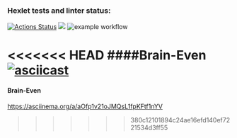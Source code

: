 ### Hexlet tests and linter status:
[![Actions Status](https://github.com/lizasolomyannik/frontend-project-lvl1/workflows/hexlet-check/badge.svg)](https://github.com/lizasolomyannik/frontend-project-lvl1/actions)
<a href="https://codeclimate.com/github/lizasolomyannik/frontend-project-lvl1/maintainability"><img src="https://api.codeclimate.com/v1/badges/e8a9086e7d9a304f9502/maintainability" /></a>
![example workflow](https://github.com/lizasolomyannik/frontend-project-lvl1/actions/workflows/github-actions-demo.yml/badge.svg)

<<<<<<< HEAD
####Brain-Even
[![asciicast](https://asciinema.org/a/87WLdHAu5QOGTVvweu2yDAQP5.svg)](https://asciinema.org/a/87WLdHAu5QOGTVvweu2yDAQP5)
=======
#### Brain-Even
https://asciinema.org/a/aOfp1v21oJMQsL1fpKFtf1nYV
>>>>>>> 380c12101894c24ae16efd140ef7221534d3ff55
